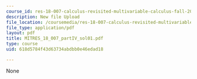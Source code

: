 ```yaml
---
course_id: res-18-007-calculus-revisited-multivariable-calculus-fall-2011
description: New file Upload
file_location: /coursemedia/res-18-007-calculus-revisited-multivariable-calculus-fall-2011/618d5784f43d63734abdbb0e46edad18_MITRES_18_007_partIV_sol01.pdf
file_type: application/pdf
layout: pdf
title: MITRES_18_007_partIV_sol01.pdf
type: course
uid: 618d5784f43d63734abdbb0e46edad18

---
```

None